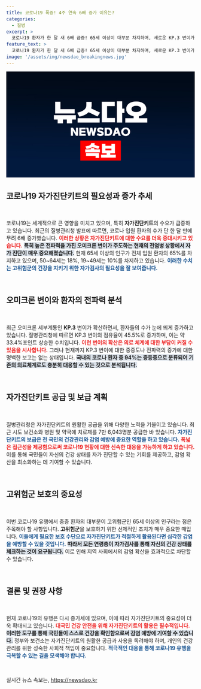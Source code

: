 ```yaml
---
title: 코로나19 폭증! 4주 연속 6배 증가 이유는?
categories:
  - 질병
excerpt: >
  코로나19 환자가 한 달 새 6배 급증! 65세 이상이 대부분 차지하며, 새로운 KP.3 변이가 전국적으로 확산 중입니다. 자가진단키트와 치료제가 공급될 예정인 가운데, 앞으로의 유행 전망은? 클릭해 상세 정보를 확인하세요!
feature_text: >
  코로나19 환자가 한 달 새 6배 급증! 65세 이상이 대부분 차지하며, 새로운 KP.3 변이가 전국적으로 확산 중입니다. 자가진단키트와 치료제가 공급될 예정인 가운데, 앞으로의 유행 전망은? 클릭해 상세 정보를 확인하세요!
image: '/assets/img/newsdao_breakingnews.jpg'
---
```


<p><img src="/assets/img/newsdao_breakingnews.jpg" alt="cryptoinkorea 속보" /></p>

<h2 data-ke-size="size26">코로나19 자가진단키트의 필요성과 증가 추세</h2>

<p data-ke-size="size16">&nbsp;</p>

<p>코로나19는 세계적으로 큰 영향을 미치고 있으며, 특히 <b>자가진단키트</b>의 수요가 급증하고 있습니다. 최근의 질병관리청 발표에 따르면, 코로나 입원 환자의 수가 단 한 달 만에 무려 6배 증가했습니다. <b><span style="color: #ee2323;">이러한 상황은 자가진단키트에 대한 수요를 더욱 증대시키고 있습니다.</span></b> <b><span style="background-color: #21538527;">특히 높은 전파력을 가진 오미크론 변이가 주도하는 현재의 전염병 상황에서 자가 진단이 매우 중요해졌습니다.</span></b> 현재 65세 이상의 인구가 전체 입원 환자의 65%를 차지하고 있으며, 50~64세는 18%, 19~49세는 10%를 차지하고 있습니다.  <b><span style="color: #1a5490;">이러한 수치는 고위험군의 건강을 지키기 위한 자가검사의 필요성을 잘 보여줍니다.</span></b></p>

<p data-ke-size="size16">&nbsp;</p>

<h2 data-ke-size="size26">오미크론 변이와 환자의 전파력 분석</h2>

<p data-ke-size="size16">&nbsp;</p>

<p>최근 오미크론 세부계통인 <b>KP.3</b> 변이가 확산하면서, 환자들의 수가 눈에 띄게 증가하고 있습니다. 질병관리청에 따르면 KP.3 변이의 점유율이 45.5%로 증가하며, 이는 약 33.4%포인트 상승한 수치입니다. <b><span style="color: #ee2323;">이런 변이의 확산은 의료 체계에 대한 부담이 커질 수 있음을 시사합니다.</span></b> 그러나 현재까지 KP.3 변이에 대한 중증도나 전파력의 증가에 대한 명백한 보고는 없는 상태입니다. <b><span style="background-color: #21538527;">국내의 코로나 환자 중 94%는 중등증으로 분류되어 기존의 의료체계로도 충분히 대응할 수 있는 것으로 분석됩니다.</span></b></p>

<p data-ke-size="size16">&nbsp;</p>

<h2 data-ke-size="size26">자가진단키트 공급 및 보급 계획</h2>

<p data-ke-size="size16">&nbsp;</p>

<p>질병관리청은 자가진단키트의 원활한 공급을 위해 다양한 노력을 기울이고 있습니다. 최근 시도 보건소와 병원 및 약국에 치료제를 7만 6,043명분 공급한 바 있습니다. <b><span style="color: #1a5490;">자가진단키트의 보급은 전 국민의 건강관리와 감염 예방에 중요한 역할을 하고 있습니다.</span></b> <b><span style="color: #ee2323;">폭넓은 접근성을 제공함으로써 코로나19 현황에 대한 신속한 대응을 가능하게 하고 있습니다.</span></b> 이를 통해 국민들이 자신의 건강 상태를 자가 진단할 수 있는 기회를 제공하고, 감염 확산을 최소화하는 데 기여할 수 있습니다.</p>

<p data-ke-size="size16">&nbsp;</p>

<h2 data-ke-size="size26">고위험군 보호의 중요성</h2>

<p data-ke-size="size16">&nbsp;</p>

<p>이번 코로나19 유행에서 중증 환자의 대부분이 고위험군인 65세 이상의 인구라는 점은 주목해야 할 사항입니다. <b>고위험군</b>을 보호하기 위한 선제적인 조치가 매우 중요한 때입니다. <b><span style="color: #1a5490;">이들에게 필요한 보호 수단으로 자가진단키트가 적절하게 활용된다면 심각한 감염을 예방할 수 있을 것입니다.</span></b> <b><span style="background-color: #21538527;">따라서 모든 연령층이 자가검사를 통해 자신의 건강 상태를 체크하는 것이 요구됩니다.</span></b> 이로 인해 지역 사회에서의 감염 확산을 효과적으로 차단할 수 있습니다.</p>

<p data-ke-size="size16">&nbsp;</p>

<h2 data-ke-size="size26">결론 및 권장 사항</h2>

<p data-ke-size="size16">&nbsp;</p>

<p>현재 코로나19의 유행은 다시 증가세에 있으며, 이에 따라 자가진단키트의 중요성이 더욱 확대되고 있습니다. <b><span style="color: #ee2323;">대국민 건강 안전을 위해 자가진단키트의 활용은 필수적입니다.</span></b> <b><span style="background-color: #21538527;">이러한 도구를 통해 국민들이 스스로 건강을 확인함으로써 감염 예방에 기여할 수 있습니다.</span></b> 정부와 보건소는 자가진단키트의 원활한 공급과 사용을 독려해야 하며, 개인의 건강 관리를 위한 성숙한 사회적 책임이 중요합니다. <b><span style="color: #1a5490;">적극적인 대응을 통해 코로나19 유행을 극복할 수 있는 길을 모색해야 합니다.</span></b></p>

<p data-ke-size="size16">&nbsp;</p>
실시간 뉴스 속보는, <a href="https://newsdao.kr" rel="dofollow">https://newsdao.kr</a>


